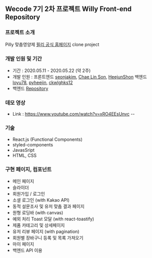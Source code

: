 ## Wecode 7기 2차 프로젝트 Willy Front-end Repository
### 프로젝트 소개
Pilly 맞춤영양제 [필리 공식 홈페이지](https://pilly.kr/) clone project

### 개발 인원 및 기간
- 기간 : 2020.05.11 - 2020.05.22 (약 2주)
- 개발 인원 : 프론트엔드 [seonjakim](https://github.com/seonjakim), [Chae Lin Son](https://github.com/Soncl97), [HeejunShon](https://github.com/HeejunShon) 백엔드 [loyu78](https://github.com/loyu78), [pyheejin](https://github.com/pyheejin), [ckwlghks12](https://github.com/ckwlghks12)
- 백엔드 [Repository](https://github.com/wecode-bootcamp-korea/Willy-backend)

### 데모 영상
- Link : https://www.youtube.com/watch?v=xRO4EEsUnvc
--
### 기술
- React.js (Functional Components)
- styled-components
- JavasSript
- HTML, CSS

### 구현 페이지, 컴포넌트
- 메인 페이지
- 슬라이더
- 회원가입 / 로그인
- 소셜 로그인 (with Kakao API)
- 동적 설문조사 및 유저 맞춤 결과 페이지
- 원형 로딩바 (with canvas)
- 예외 처리 Toast 모달 (with react-toastify)
- 제품 카테고리 및 상세페이지
- 유저 리뷰 페이지 (with pagination)
- 회원별 장바구니 등록 및 목록 가져오기
- 마이 페이지
- 백엔드 API 이용
